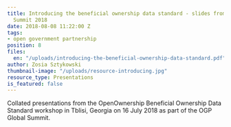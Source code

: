 ```yaml
---
title: Introducing the beneficial ownership data standard - slides from the OGP Global
  Summit 2018
date: 2018-08-08 11:22:00 Z
tags:
- open government partnership
position: 8
files:
  en: "/uploads/introducing-the-beneficial-ownership-data-standard.pdf"
author: Zosia Sztykowski
thumbnail-image: "/uploads/resource-introducing.jpg"
resource_type: Presentations
is_featured: false
---
```


Collated presentations from the OpenOwnership Beneficial Ownership Data Standard workshop in Tblisi, Georgia on 16 July 2018 as part of the OGP Global Summit.
